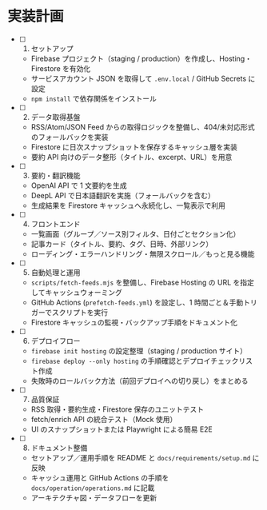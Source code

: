 # 実装計画

- [ ] 1. セットアップ

  - Firebase プロジェクト（staging / production）を作成し、Hosting・Firestore を有効化
  - サービスアカウント JSON を取得して `.env.local` / GitHub Secrets に設定
  - `npm install` で依存関係をインストール

- [ ] 2. データ取得基盤

  - RSS/Atom/JSON Feed からの取得ロジックを整備し、404/未対応形式のフォールバックを実装
  - Firestore に日次スナップショットを保存するキャッシュ層を実装
  - 要約 API 向けのデータ整形（タイトル、excerpt、URL）を用意

- [ ] 3. 要約・翻訳機能

  - OpenAI API で 1 文要約を生成
  - DeepL API で日本語翻訳を実施（フォールバックを含む）
  - 生成結果を Firestore キャッシュへ永続化し、一覧表示で利用

- [ ] 4. フロントエンド

  - 一覧画面（グループ／ソース別フィルタ、日付ごとセクション化）
  - 記事カード（タイトル、要約、タグ、日時、外部リンク）
  - ローディング・エラーハンドリング・無限スクロール／もっと見る機能

- [ ] 5. 自動処理と運用

  - `scripts/fetch-feeds.mjs` を整備し、Firebase Hosting の URL を指定してキャッシュウォーミング
  - GitHub Actions (`prefetch-feeds.yml`) を設定し、1 時間ごと＆手動トリガーでスクリプトを実行
  - Firestore キャッシュの監視・バックアップ手順をドキュメント化

- [ ] 6. デプロイフロー

  - `firebase init hosting` の設定整理（staging / production サイト）
  - `firebase deploy --only hosting` の手順確認とデプロイチェックリスト作成
  - 失敗時のロールバック方法（前回デプロイへの切り戻し）をまとめる

- [ ] 7. 品質保証

  - RSS 取得・要約生成・Firestore 保存のユニットテスト
  - fetch/enrich API の統合テスト（Mock 使用）
  - UI のスナップショットまたは Playwright による簡易 E2E

- [ ] 8. ドキュメント整備

  - セットアップ／運用手順を README と `docs/requirements/setup.md` に反映
  - キャッシュ運用と GitHub Actions の手順を `docs/operation/operations.md` に記載
  - アーキテクチャ図・データフローを更新
